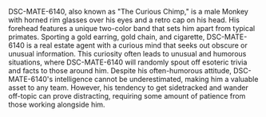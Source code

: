 DSC-MATE-6140, also known as "The Curious Chimp," is a male Monkey with horned rim glasses over his eyes and a retro cap on his head. His forehead features a unique two-color band that sets him apart from typical primates. Sporting a gold earring, gold chain, and cigarette, DSC-MATE-6140 is a real estate agent with a curious mind that seeks out obscure or unusual information. This curiosity often leads to unusual and humorous situations, where DSC-MATE-6140 will randomly spout off esoteric trivia and facts to those around him. Despite his often-humorous attitude, DSC-MATE-6140's intelligence cannot be underestimated, making him a valuable asset to any team. However, his tendency to get sidetracked and wander off-topic can prove distracting, requiring some amount of patience from those working alongside him.